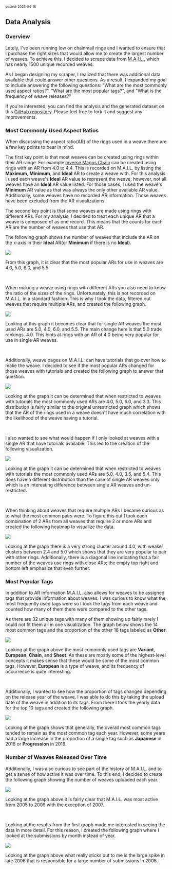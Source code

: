 <font size=1>posted: 2023-04-16</font>

## Data Analysis

### **Overview**

Lately, I've been running low on chainmail rings and I wanted to ensure that I purchase the right sizes that would allow me to create the largest number of weaves. To achieve this, I decided to scrape data from [M.A.I.L.](https://www.mailleartisans.org/), which has nearly 1500 unique recorded weaves.

As I began designing my scraper, I realized that there was additional data available that could answer other questions. As a result, I expanded my goal to include answering the following questions: "What are the most commonly used aspect ratios?", "What are the most popular tags?", and "What is the frequency of weave releases?"

If you're interested, you can find the analysis and the generated dataset on this [GitHub repository](https://github.com/moaatt2/chainmail_stats). Please feel free to fork it and suggest any improvements.


### **Most Commonly Used Aspect Ratios**

When discussing the aspect ratio(AR) of the rings used in a weave there are a few key points to bear in mind.

The first key point is that most weaves can be created using rings within their AR range. For example [Inverse Magus Chain](https://www.mailleartisans.org/weaves/weavedisplay.php?key=1199) can be created using rings with an AR from $4.0$ to $4.4$. This is recorded on M.A.I.L. by listing the **Maximum**, **Minimum**, and **Ideal** AR to create a weave with. For this analysis I used each weave's **Ideal** AR value to represent the weave; however, not all weaves have an **Ideal** AR value listed. For those cases, I used the weave's **Minimum** AR value as that was always the only other available AR value. Additionally, some weaves have no recorded AR information. Those weaves have been excluded from the AR visualizations.

The second key point is that some weaves are made using rings with different ARs. For my analysis, I decided to treat each unique AR that a weave is composed of as one record. This means that the counts for each AR are the number of weaves that use that AR.

The following graph shows the number of weaves that include the AR on the x-axis in their **Ideal** AR(or **Minimum** if there is no **Ideal**).

<img src="../assets/images/chainmail/data_analysis/weaves-by-aspect-ratio.png">

From this graph, it is clear that the most popular ARs for use in weaves are $4.0$, $5.0$, $6.0$, and $5.5$.

<br>

When making a weave using rings with different ARs you also need to know the ratio of the sizes of the rings. Unfortunately, this is not recorded on M.A.I.L. in a standard fashion. This is why I took the data, filtered out weaves that require multiple ARs, and created the following graph.

<img src="../assets/images/chainmail/data_analysis/weaves-by-aspect-ratio(single-ar).png">

Looking at this graph it becomes clear that for single AR weaves the most used ARs are $5.0$, $4.0$, $6.0$, and $5.5$. The main change here is that $5.0$ trade rankings. $4.0$. This hints at rings with an AR of $4.0$ being very popular for use in single AR weaves.

<br>

Additionally, weave pages on M.A.I.L. can have tutorials that go over how to make the weave. I decided to see if the most popular ARs changed for those weaves with tutorials and created the following graph to answer that question.

<img src="../assets/images/chainmail/data_analysis/weaves-by-aspect-ratio(tutorial-available).png">

Looking at the graph it can be determined that when restricted to weaves with tutorials the most commonly used ARs are $4.0$, $5.0$, $6.0$, and $3.3$. This distribution is fairly similar to the original unrestricted graph which shows that the AR of the rings used in a weave doesn't have much correlation with the likelihood of the weave having a tutorial.

<br>

I also wanted to see what would happen if I only looked at weaves with a single AR that have tutorials available. This led to the creation of the following visualization.

<img src="../assets/images/chainmail/data_analysis/weaves-by-aspect-ratio(single-ar-tutorial-available).png">

Looking at the graph it can be determined that when restricted to weaves with tutorials the most commonly used ARs are $5.0$, $4.0$, $3.5$, and $5.4$. This does have a different distribution than the case of single AR weaves only which is an interesting difference between single AR weaves and un-restricted.

<br>

When thinking about weaves that require multiple ARs I became curious as to what the most common pairs were. To figure this out I took each combination of 2 ARs from all weaves that require 2 or more ARs and created the following heatmap to visualize the data.

<img src="../assets/images/chainmail/data_analysis/ar-pair-frequency.png">

Looking at the graph there is a very strong cluster around $4.0$, with weaker clusters between $2.4$ and $5.0$ which shows that they are very popular to pair with other rings. Additionally, there is a diagonal line indicating that a fair number of the weaves use rings with close ARs; the empty top right and bottom left emphasize that even further. 

### **Most Popular Tags**

In addition to AR information M.A.I.L. also allows for weaves to be assigned tags that provide information about weaves. I was curious to know what the most frequently used tags were so I took the tags from each weave and counted how many of them there were compared to the other tags.

As there are 32 unique tags with many of them showing up fairly rarely I could not fit them all in one visualization. The graph below shows the 14 most common tags and the proportion of the other 18 tags labeled as **Other**.

<img src="../assets/images/chainmail/data_analysis/relative_tag_frequency.png">

Looking at the graph above the most commonly used tags are **Variant**, **European**, **Chain**, and **Sheet**. As these are mostly some of the highest-level concepts it makes sense that these would be some of the most common tags. However, **European** is a type of weave, and its frequency of occurrence is quite interesting.

<br>

Additionally, I wanted to see how the proportion of tags changed depending on the release year of the weave. I was able to do this by taking the upload date of the weave in addition to its tags. From there I took the yearly data for the top 10 tags and created the following graph.

<img src="../assets/images/chainmail/data_analysis/relative_tag_frequency(yearly).png">

Looking at the graph shows that generally, the overall most common tags tended to remain as the most common tag each year. However, some years had a large increase in the proportion of a single tag such as **Japanese** in 2018 or **Progression** in 2019. 

### **Number of Weaves Released Over Time**

Additionally, I was also curious to see part of the history of M.A.I.L. and to get a sense of how active it was over time. To this end, I decided to create the following graph showing the number of weaves uploaded each year.

<img src="../assets/images/chainmail/data_analysis/num-weaves-uploaded(yearly).png">

Looking at the graph above it is fairly clear that M.A.I.L. was most active from 2005 to 2009 with the exception of 2007.

<br>

Looking at the results from the first graph made me interested in seeing the data in more detail. For this reason, I created the following graph where I looked at the submissions by month instead of year.

<img src="../assets/images/chainmail/data_analysis/num-weaves-uploaded(monthly).png">

Looking at the graph above what really sticks out to me is the large spike in late 2006 that is responsible for a large number of submissions in 2006.